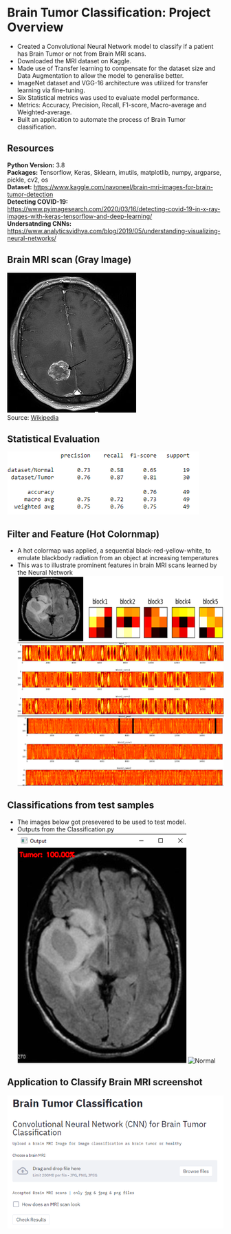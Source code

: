 # Brain Tumor Classification: Project Overview 
- Created a Convolutional Neural Network model to classify if a patient has Brain Tumor or not from Brain MRI scans. 
- Downloaded the MRI dataset on Kaggle.
- Made use of Transfer learning to compensate for the dataset size and Data Augmentation to allow the model to generalise better. 
- ImageNet dataset and VGG-16 architecture was utilized for transfer learning via fine-tuning.
- Six Statistical metrics was used to evaluate model performance.
- Metrics: Accuracy, Precision, Recall, F1-score, Macro-average and Weighted-average. 
- Built an application to automate the process of Brain Tumor classification. 

## Resources
**Python Version:** 3.8 <br>
**Packages:** Tensorflow, Keras, Sklearn, imutils, matplotlib, numpy, argparse, pickle, cv2, os <br>
**Dataset:** https://www.kaggle.com/navoneel/brain-mri-images-for-brain-tumor-detection <br>
**Detecting COVID-19:** https://www.pyimagesearch.com/2020/03/16/detecting-covid-19-in-x-ray-images-with-keras-tensorflow-and-deep-learning/ <br>
**Undersatnding CNNs:** https://www.analyticsvidhya.com/blog/2019/05/understanding-visualizing-neural-networks/ <br>

## Brain MRI scan (Gray Image)
![GrayImage](https://github.com/Ellie190/Brain-Tumor-Classification/blob/main/Figures/Brin%20Tumor%20Gray%20Image.jpg) <br>
Source: [Wikipedia](https://en.wikipedia.org/wiki/Brain_tumor)

## Statistical Evaluation 
![Metric](https://github.com/Ellie190/Brain-Tumor-Classification/blob/main/Figures/Statistical%20Metrics.png)

## Filter and Feature (Hot Colornmap)
- A hot colormap was applied, a sequential black-red-yellow-white, to emulate blackbody radiation from an object at increasing temperatures
- This was to illustrate prominent features in brain MRI scans learned by the Neural Network
![Hot Filter](https://github.com/Ellie190/Brain-Tumor-Classification/blob/main/Figures/Hot%20Filter.png) 
![Feature](https://github.com/Ellie190/Brain-Tumor-Classification/blob/main/Figures/Feature%20(Hot).png)
![Feature2](https://github.com/Ellie190/Brain-Tumor-Classification/blob/main/Figures/Feature%202%20(Hot).png)

## Classifications from test samples
- The images below got presevered to be used to test model. <br>
- Outputs from the Classification.py <br> 
![Tumor](https://github.com/Ellie190/Brain-Tumor-Classification/blob/main/Figures/TumorClassfication.png)
![Normal](hhttps://github.com/Ellie190/Brain-Tumor-Classification/blob/main/Figures/NoTumorClassification.png)

## Application to Classify Brain MRI screenshot
![App](https://github.com/Ellie190/Brain-Tumor-Classification/blob/main/Figures/AppScreenshot1.png)


